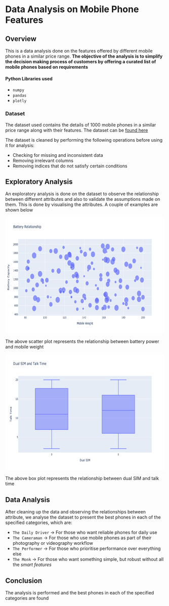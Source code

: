 # Data Analysis on Mobile Phone Features
## Overview
This is a data analysis done on the features offered by different mobile phones in a similar price range. **The objective of the analysis is to simplify the decision making process of customers by offering a curated list of mobile phones based on requirements**

#### Python Libraries used
- `numpy`
- `pandas`
- `plotly`

### Dataset
The dataset used contains the details of 1000 mobile phones in a similar price range along with their features. The dataset can be [found here](https://www.kaggle.com/iabhishekofficial/mobile-price-classification)

The dataset is cleaned by performing the following operations before using it for analysis:
- Checking for missing and inconsistent data
- Removing irrelevant columns
- Removing indices that do not satisfy certain conditions

## Exploratory Analysis
An exploratory analysis is done on the dataset to observe the relationship between different attributes and also to validate the assumptions made on them. This is done by visualising the attributes. A couple of examples are shown below

<img src="https://github.com/kk1708/mobile-phone-analysis/blob/main/images/battery%20and%20mobile%20weight.png" height="368" width="690">

The above scatter plot represents the relationship between battery power and mobile weight

<img src="https://github.com/kk1708/mobile-phone-analysis/blob/main/images/dual%20sim%20and%20talk%20time.png" height="368" width="690">

The above box plot represents the relationship between dual SIM and talk time

## Data Analysis
After cleaning up the data and observing the relationships between attribute, we analyse the dataset to present the best phones in each of the specified categories, which are:
- `The Daily Driver` -> For those who want reliable phones for daily use
- `The Cameraman` -> For those who use mobile phones as part of their photography or videography workflow
- `The Performer` -> For those who prioritise performance over everything else
- `The Monk` -> For those who want something simple, but robust without all the _smart features_

## Conclusion
The analysis is performed and the best phones in each of the specified categories are found
